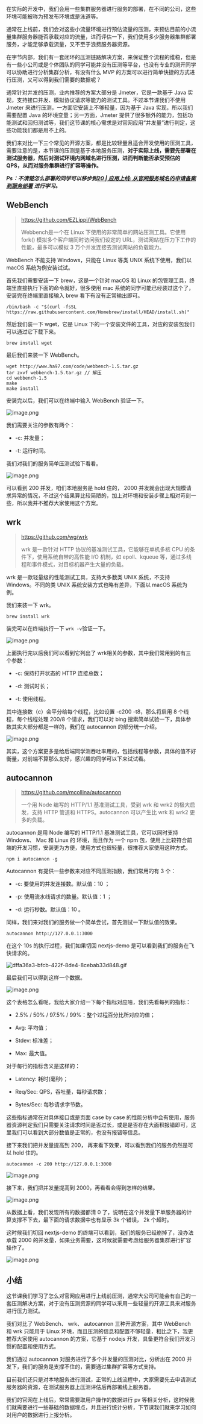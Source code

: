 在实际的开发中，我们会用一些集群服务器进行服务的部署，在不同的公司，这些环境可能被称为预发布环境或是泳道等。

通常在上线前，我们会对这些小流量环境进行预估流量的压测，来预估目前的小流量集群服务器能否承载对应的流量，进而评估一下，我们使用多少服务器集群部署服务，才能足够承载流量，又不至于浪费服务器资源。

在字节内部，我们有一套闭环的压测链路解决方案，来保证整个流程的维稳，但是有一些小公司或是个体团队的同学可能并没有压测等平台，也没有专业的测开同学可以协助进行分析集群分析，有没有什么 MVP 的方案可以进行简单快捷的方式进行压测，又可以得到我们需要的数据呢？

通常针对并发的压测，业内推荐的方案大部分是 Jmeter，它是一款基于 Java 实现，支持接口并发、模拟协议请求等能力的测试工具。不过本节课我们不使用 Jmeter 来进行压测，一方面它安装上不够轻量，因为基于 Java 实现，所以我们需要配置 Java 的环境变量；另一方面，Jmeter 提供了很多额外的能力，包括功能测试和回归测试等，我们这节课的核心需求是对官网应用“并发量”进行判定，这些功能我们都是用不上的。

我们来对比一下三个常见的开源方案，都是比较轻量且适合开发使用的压测工具，需要注意的是，本节课的压测是基于本地服务压测，**对于实际上线，需要先部署在测试服务器，然后对测试环境内网域名进行压测，进而判断能否承受预估的QPS，从而对服务集群进行扩容等操作。**

***Ps：不清楚怎么部署的同学可以移步到[20 | 应用上线: 从官网服务域名的申请备案到服务部署](https://juejin.cn/book/7137945369635192836/section/7141558366945411083)*** ***进行学习。***

## WebBench

> https://github.com/EZLippi/WebBench
>
> Webbench是一个在 Linux 下使用的非常简单的网站压测工具。它使用 fork() 模拟多个客户端同时访问我们设定的 URL，测试网站在压力下工作的性能，最多可以模拟 3 万个并发连接去测试网站的负载能力。

WebBench 不能支持 Windows，只能在 Linux 等类 UNIX 系统下使用，我们以 macOS 系统为例安装试试。

首先我们需要安装一下 brew，这是一个针对 macOS 和 Linux 的包管理工具，终端里直接执行下面的命令就好，很多使用 mac 系统的同学可能已经装过这个了，安装完在终端里直接输入 brew 看下有没有正常输出即可。

```
/bin/bash -c "$(curl -fsSL https://raw.githubusercontent.com/Homebrew/install/HEAD/install.sh)"
```

然后我们装一下 wget，它是 Linux 下的一个安装文件的工具，对应的安装包我们可以通过它下载下来。

```
brew install wget
```

最后我们来装一下 WebBench。

```
wget http://www.ha97.com/code/webbench-1.5.tar.gz
tar zxvf webbench-1.5.tar.gz // 解压
cd webbench-1.5
make
make install
```

安装完以后，我们可以在终端中输入 WebBench 验证一下。


![image.png](./images/e1f625c9fed44ca583afac252f22f168~tplv-k3u1fbpfcp-watermark.image.png)

我们需要关注的参数有两个：

-   -c: 并发量；

<!---->

-   -t: 运行时间。

我们对我们的服务简单压测试验下看看。


![image.png](./images/055cc6ec227d4d24887de7f309689ce8~tplv-k3u1fbpfcp-watermark.image.png)

可以看到 200 并发，咱们本地服务是 hold 住的， 2000 并发就会出现大规模请求异常的情况，不过这个结果算比较简陋的，加上对环境和安装步骤上相对苛刻一些，所以我并不推荐大家使用这个方案。

## wrk

> https://github.com/wg/wrk
>
> wrk 是一款针对 HTTP 协议的基准测试工具，它能够在单机多核 CPU 的条件下，使用系统自带的高性能 I/O 机制，如 epoll、kqueue 等，通过多线程和事件模式，对目标机器产生大量的负载。

wrk 是一款轻量级的性能测试工具，支持大多数类 UNIX 系统，不支持 Windows。不同的类 UNIX 系统安装方式也略有差异，下面以 macOS 系统为例。

我们来装一下 wrk。

```
brew install wrk
```

装完可以在终端执行一下 `wrk -v`验证一下。


![image.png](./images/7927dcc8e04e41fcaabdc500ea513434~tplv-k3u1fbpfcp-watermark.image.png)

上面执行完以后我们可以看到它列出了 wrk相关的参数，其中我们常用到的有三个参数：

-   -c: 保持打开状态的 HTTP 连接总数；

<!---->

-   -d: 测试时长；

<!---->

-   -t: 使用线程。

其中连接数（c）会平分给每个线程，比如设置 -c200 -t8，那么将启用 8 个线程，每个线程处理 200/8 个请求，我们可以对 bing 搜索简单试验一下，具体参数其实大部分都是一样的，我们在 autocannon 的部分统一介绍。


![image.png](./images/0107c07b42c541329c02b4b72d72b514~tplv-k3u1fbpfcp-watermark.image.png)

其实，这个方案更多是给后端同学测吞吐率用的，包括线程等参数，具体的值不好衡量，对前端不算那么友好，感兴趣的同学可以下来试试看。

## autocannon

> https://github.com/mcollina/autocannon
>
> 一个用 Node 编写的 HTTP/1.1 基准测试工具，受到 wrk 和 wrk2 的极大启发，支持 HTTP 管道和 HTTPS。autocannon 可以产生比 wrk 和 wrk2 更多的负载。

autocannon 是用 Node 编写的 HTTP/1.1 基准测试工具，它可以同时支持 Windows、 Mac 和 Linux 的 环境，而且作为 一个 npm 包，使用上比较符合前端的开发习惯，安装更为方便，使用方式也很轻量，很推荐大家使用这种方式。

```
npm i autocannon -g
```

Autocannon 有提供一些参数来对应不同压测指数，我们常用的有 3 个：

-   -c: 要使用的并发连接数。默认值：10 ；

<!---->

-   -p: 使用流水线请求的数量。默认值：1 ；

<!---->

-   -d: 运行秒数。默认值：10 。

同样，我们来对我们的服务做一个简单尝试，首先测试一下默认值的效果。

```
autocannon http://127.0.0.1:3000
```

在这个 10s 的执行过程，我们如果切回 nextjs-demo 是可以看到我们的服务在飞快请求的。


![dffa36a3-bfcb-422f-8de4-8cebab33d848.gif](./images/7446fc63a6584fd4b3813ca13c28f4ad~tplv-k3u1fbpfcp-watermark.image.png)

最后我们可以得到这样一个数据。


![image.png](./images/67ffccf77d3b4ace869e8c45ae12b768~tplv-k3u1fbpfcp-watermark.image.png)

这个表格怎么看呢，我给大家介绍一下每个指标对应啥，我们先看每列的指标：

-   2.5% / 50% / 97.5% / 99%：整个过程百分比所对应的值；

<!---->

-   Avg: 平均值；

<!---->

-   Stdev: 标准差；

<!---->

-   Max: 最大值。

对于每行的指标含义是这样的：

-   Latency: 耗时(毫秒)；

<!---->

-   Req/Sec: QPS，吞吐量，每秒请求数；

<!---->

-   Bytes/Sec: 每秒请求字节数。

这些指标通常在对具体接口或是页面 case by case 的性能分析中会有使用，服务器资源判定我们只需要关注请求时间是否过长，或是是否存在大面积报错即可，这里我们可以看到大部分数值是正常的，也没有报错等信息。

接下来我们把并发量提高到 200， 再来看下效果，可以看到我们的服务仍然是可以 hold 住的。

```
autocannon -c 200 http://127.0.0.1:3000
```


![image.png](./images/9a2eaa42ea8d474791cc32d7b76b6faa~tplv-k3u1fbpfcp-watermark.image.png)

接下来，我们把并发量提高到 2000，再看看会得到怎样的结果。


![image.png](./images/7807c986317941219a4722325292ab52~tplv-k3u1fbpfcp-watermark.image.png)

从数据上看，我们发现所有的数据都清 0 了，说明在这个并发量下单服务器的计算支撑不下去，最下面的请求数据中也有显示 3k 个错误， 2k 个超时。

这时候我们切回 nextjs-demo 的终端可以看到，我们的服务已经崩掉了，没办法承载 2000 的并发量，如果业务需要，这时候就需要考虑给服务器集群进行扩容操作了。


![image.png](./images/a858f44ed55149aeb297663d09488924~tplv-k3u1fbpfcp-watermark.image.png)

## 小结

这节课我们学习了怎么对官网应用进行上线前压测，通常大公司可能会有自己的一套压测解决方案，对于没有压测资源的同学可以采用一些轻量的开源工具来对服务进行压力测试。

我们对比了 WebBench、 wrk、 autocannon 三种开源方案，其中 WebBench 和 wrk 只能用于 Linux 环境，而且压测的信息和配置不够轻量，相比之下，我更推荐大家使用 autocannon 的方案，它基于 nodejs 开发，具备更符合我们开发习惯的配置和使用方式。

我们通过 autocannon 对服务进行了多个并发量的压测对比，分析出在 2000 并发下，我们的服务是支撑不住的，需要通过集群扩容等方式支持。

目前我们还只是对本地服务进行测试，正常的上线流程中，大家需要先去申请测试服务器的资源，在测试服务器上压测评估后再部署线上服务器。

我们的官网在上线后，常常需要取用户操作的数据进行 pv 等相关分析，这时候我们就需要进行一些基础的数据埋点，并且进行统计分析，下节课我们就来学习如何对用户的数据进行上报分析。

